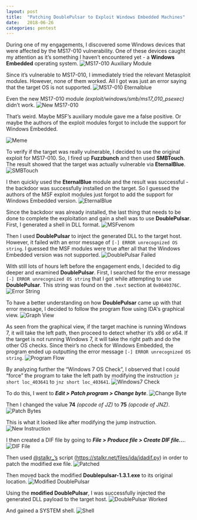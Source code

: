 ```yaml
---
layout: post
title:  "Patching DoublePulsar to Exploit Windows Embedded Machines"
date:   2018-06-26
categories: pentest
---
```


During one of my engagements, I discovered some Windows devices that were affected by the MS17-010 vulnerability. One of these devices caught my attention as it’s something I haven’t encountered yet - a **Windows Embedded** operating system. 
![MS17-010 Auxiliary Module](/static/img/01/01.png)

Since it’s vulnerable to MS17-010, I immediately tried the relevant Metasploit modules. However, none of them worked. All I got was just an error saying that the target OS is not supported. 
![MS17-010 Eternalblue](/static/img/01/02.png)

Even the new MS17-010 module *(exploit/windows/smb/ms17_010_psexec)* didn’t work. 
![New MS17-010](/static/img/01/03.png)

That’s weird. Maybe MSF’s auxiliary module gave me a false positive. Or maybe the authors of the exploit modules forgot to include the support for Windows Embedded. 

![Meme](/static/img/01/04.png)

To verify if the target was really vulnerable, I decided to use the original exploit for MS17-010. So, I fired up **Fuzzbunch** and then used **SMBTouch**. The result showed that the target was actually vulnerable via **EternalBlue**.
![SMBTouch](/static/img/01/05.png)

I then quickly used the **EternalBlue** module and the result was successful - the backdoor was successfully installed on the target. So I guessed the authors of the MSF exploit modules just forgot to add the support for Windows Embedded version.
![EternalBlue](/static/img/01/06.png)

Since the backdoor was already installed, the last thing that needs to be done to complete the exploitation and gain a shell was to use **DoublePulsar**. First, I generated a shell in DLL format.
![MSFvenom](/static/img/01/07.png)

Then I used **DoublePulsar** to inject the generated DLL to the target host. However, it failed with an error message of `[-] ERROR unrecognized OS string`. I guessed the MSF modules were true after all that the Windows Embedded version was not supported.
![DoublePulsar Failed](/static/img/01/08.png)

With still lots of hours left before the engagement ends, I decided to dig deeper and examined **DoublePulsar**. First, I searched for the error message `[-] ERROR unrecognized OS string` that I got while attempting to use **DoublePulsar**. This string was found on the `.text` section at `0x0040376C`. 
![Error String](/static/img/01/09.png)

To have a better understanding on how **DoublePulsar** came up with that error message, I decided to follow the program flow using IDA's graphical view.
![Graph View](/static/img/01/10.png)

As seen from the graphical view, if the target machine is running Windows 7, it will take the left path, then proceed to detect whether it’s x86 or x64. If the target is not running Windows 7, it will take the right path and do the other OS checks. Since their’s no check for Windows Embedded, the program ended up outputting the error message `[-] ERROR unrecognized OS string`.
![Program Flow](/static/img/01/11.png)

By analyzing further the “Windows 7 OS Check”, I observed that I could “force” the program to take the left path by modifying the instruction `jz short loc_403641` to `jnz short loc_403641`.
![Windows7 Check](/static/img/01/12.png)

To do this, I went to **_Edit > Patch program > Change byte_**.
![Change Byte](/static/img/01/13.png)

Then I changed the value **74** *(opcode of JZ)* to **75** *(opcode of JNZ)*.
![Patch Bytes](/static/img/01/14.png)

This is what it looked like after modifying the jump instruction. 
![New Instruction](/static/img/01/15.png)

I then created a DIF file by going to **_File > Produce file > Create DIF file..._**. 
![DIF File](/static/img/01/16.png)

Then used  [@stalkr_’s](https://twitter.com/stalkr_) script (https://stalkr.net/files/ida/idadif.py) in order to patch the modified exe file.
![Patched](/static/img/01/17.png)

Then moved back the modified **Doublepulsar-1.3.1.exe** to its original location.
![Modified DoublePulsar](/static/img/01/18.png)

Using the **modified DoublePulsar**, I was successfully injected the generated DLL payload to the target host.
![DoublePulsar Worked](/static/img/01/19.png)

And gained a SYSTEM shell.
![Shell](/static/img/01/20.png)
